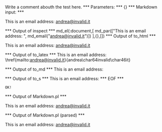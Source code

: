 Write a comment abouth the test here.
*** Parameters: ***
{}
*** Markdown input: ***


This is an email address: <andrea@invalid.it>
	
*** Output of inspect ***
md_el(:document,[
	md_par(["This is an email address: ", md_email("andrea@invalid.it")])
],{},[])
*** Output of to_html ***

<p>This is an email address: <a href='mailto:andrea@invalid.it'>&#097;&#110;&#100;&#114;&#101;&#097;&#064;&#105;&#110;&#118;&#097;&#108;&#105;&#100;&#046;&#105;&#116;</a></p>

*** Output of to_latex ***
This is an email address: \href{mailto:andrea@invalid.it}{andrea\char64invalid\char46it}


*** Output of to_md ***
This is an email address:


*** Output of to_s ***
This is an email address: 
*** EOF ***



	OK!



*** Output of Markdown.pl ***
<p>This is an email address: <a href="&#109;&#97;&#x69;&#108;&#116;&#x6F;:&#x61;&#x6E;&#x64;&#x72;&#x65;&#x61;&#64;&#x69;&#110;&#x76;&#x61;&#108;&#x69;&#x64;&#46;&#x69;t">&#x61;&#x6E;&#x64;&#x72;&#x65;&#x61;&#64;&#x69;&#110;&#x76;&#x61;&#108;&#x69;&#x64;&#46;&#x69;t</a></p>

*** Output of Markdown.pl (parsed) ***
<p>This is an email address: <a href='&amp;#109;&amp;#97;&amp;#x69;&amp;#108;&amp;#116;&amp;#x6F;:&amp;#x61;&amp;#x6E;&amp;#x64;&amp;#x72;&amp;#x65;&amp;#x61;&amp;#64;&amp;#x69;&amp;#110;&amp;#x76;&amp;#x61;&amp;#108;&amp;#x69;&amp;#x64;&amp;#46;&amp;#x69;t'>&#x61;&#x6E;&#x64;&#x72;&#x65;&#x61;&#64;&#x69;&#110;&#x76;&#x61;&#108;&#x69;&#x64;&#46;&#x69;t</a
   ></p
 >